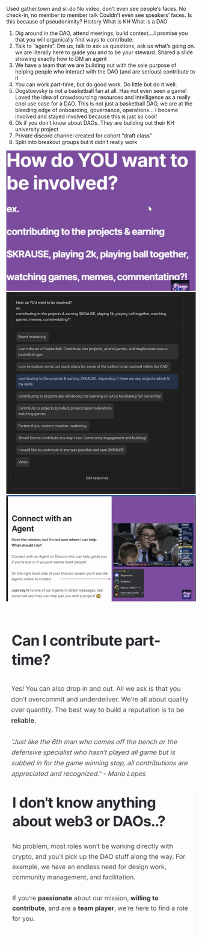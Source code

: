 Used gather.town and sli.do
No video, don’t even see people’s faces. No check-in, no member to member talk
Couldn’t even see speakers’ faces. Is this because of pseudonimity?
History
What is KH
What is a DAO
1. Dig around in the DAO, attend meetings, build context….I promise you that you will organically find ways to contribute.
2. Talk to “agents”. Dm us, talk to ask us questions, ask us what’s going on. we are literally here to guide you and to be your steward. Shared a slide showing exactly how to DM an agent
3. We have a team that we are building out with the sole purpose of helping people who interact with the DAO (and are serious) contribute to it
4. You can work part-time, but do good work. Do little but do it well.
5. Dogstoevsky is not a basketball fan at all. Has not even seen a game! Loved the idea of crowdsourcing resources and intelligence as a really cool use case for a DAO. This is not just a basketball DAO, we are at the bleeding edge of onboarding, governance, operations… I became involved and stayed involved because this is just so cool!
6. Ok if you don’t know about DAOs. They are building out their KH university project
7. Private discord channel created for cohort “draft class”
8. Split into breakout groups but it didn’t really work

![How do YOU want to.png](attachments/9d52a7a0-16dc-4b92-8157-8d9de299aad1.png)
![Pasted Graphic 1.png](attachments/afe70384-90c3-4f58-9847-cfc31fa47fe6.png)
![Pasted Graphic 2.png](attachments/f882e50a-5288-4ca3-8fee-cc6e4cb97673.png)
![Can I contribute part-.png](attachments/04b8e640-061b-42f0-a6a3-a3a90561f759.png)
![don't know anything.png](attachments/7acb50c5-d314-4ed9-8511-182ada3253a4.png)